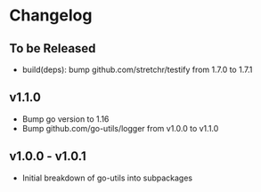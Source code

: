 # Changelog

## To be Released

* build(deps): bump github.com/stretchr/testify from 1.7.0 to 1.7.1

## v1.1.0

* Bump go version to 1.16
* Bump github.com/go-utils/logger from v1.0.0 to v1.1.0


## v1.0.0 - v1.0.1

* Initial breakdown of go-utils into subpackages
